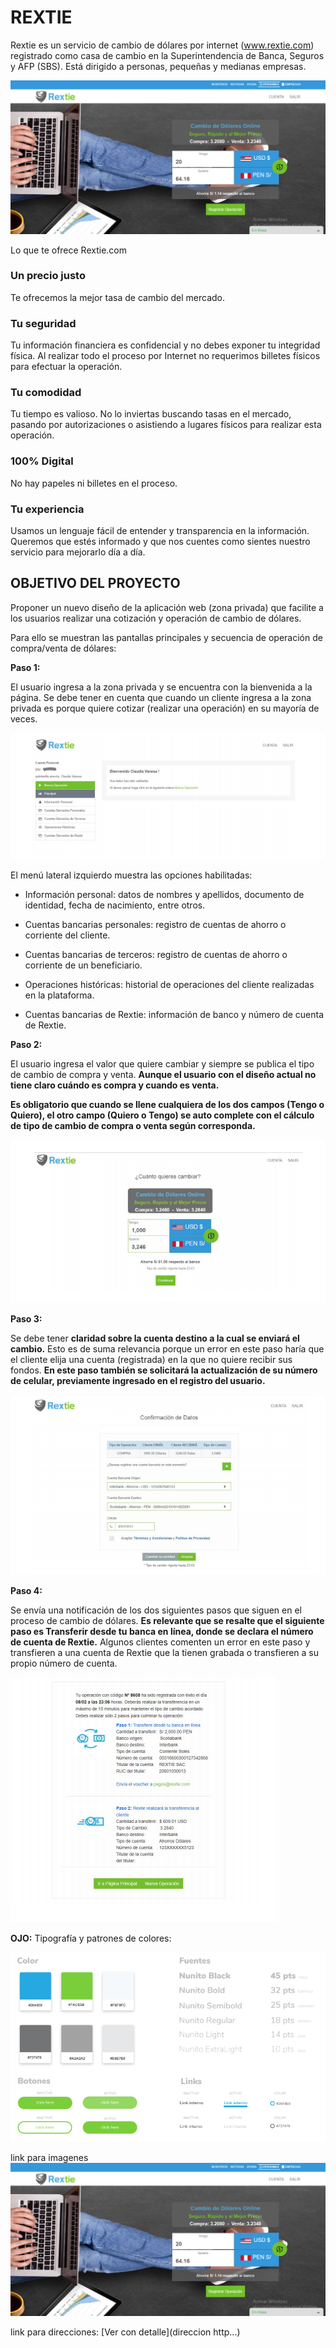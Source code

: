 # **REXTIE**
Rextie es un servicio de cambio de dólares por internet (www.rextie.com) registrado
como casa de cambio en la Superintendencia de Banca, Seguros y AFP (SBS). Está
dirigido a personas, pequeñas y medianas empresas.

![REXTIE](assets/images/rextie-img1.png)

Lo que te ofrece Rextie.com

### **Un precio justo**
Te ofrecemos la mejor tasa de cambio del mercado.

### **Tu seguridad**

Tu información financiera es confidencial y no debes exponer tu integridad física. Al realizar todo el proceso por Internet no requerimos billetes físicos para efectuar la operación.

### **Tu comodidad**

Tu tiempo es valioso. No lo inviertas buscando tasas en el mercado, pasando por autorizaciones o asistiendo a lugares físicos para realizar esta operación.

### **100% Digital**

No hay papeles ni billetes en el proceso.

### **Tu experiencia**

Usamos un lenguaje fácil de entender y transparencia en la información. Queremos que estés informado y que nos cuentes como sientes nuestro servicio para mejorarlo día a día.

## OBJETIVO DEL PROYECTO

Proponer un nuevo diseño de la aplicación web (zona privada) que facilite a los
usuarios realizar una cotización y operación de cambio de dólares.

Para ello se muestran las pantallas principales y secuencia de operación de compra/venta de dólares:

**Paso 1:**

El usuario ingresa a la zona privada y se encuentra con la bienvenida a la página. Se debe tener en cuenta que cuando un cliente ingresa a la zona privada es porque quiere cotizar (realizar una operación) en su mayoría de veces.
   
![REXTIE paso-1](assets/images/rextie-paso1.png)

El menú lateral izquierdo muestra las opciones habilitadas:

*  Información personal: datos de nombres y apellidos, documento de identidad,
fecha de nacimiento, entre otros.

*  Cuentas bancarias personales: registro de cuentas de ahorro o corriente del cliente.

*  Cuentas bancarias de terceros: registro de cuentas de ahorro o corriente de un beneficiario.

*  Operaciones históricas: historial de operaciones del cliente realizadas en la
plataforma.

*  Cuentas bancarias de Rextie: información de banco y número de cuenta de Rextie.

**Paso 2:** 

El usuario ingresa el valor que quiere cambiar y siempre se publica el tipo de cambio de compra y venta. **Aunque el usuario con el diseño actual no tiene claro cuándo es compra y cuando es venta.**

**Es obligatorio que cuando se llene cualquiera de los dos campos (Tengo o Quiero), el otro campo (Quiero o Tengo) se auto complete con el cálculo de tipo de cambio de compra o venta según corresponda.**

![REXTIE paso-2](assets/images/rextie-paso2.png)

**Paso 3:**

Se debe tener **claridad sobre la cuenta destino a la cual se enviará el cambio.** Esto es de suma relevancia porque un error en este paso haría que el cliente elija una cuenta
(registrada) en la que no quiere recibir sus fondos.
**En este paso también se solicitará la actualización de su número de celular, previamente ingresado en el registro del usuario.**

![REXTIE paso-3](assets/images/rextie-paso3.png)

**Paso 4:**

Se envía una notificación de los dos siguientes pasos que siguen en el proceso de cambio de dólares. **Es relevante que se resalte que el siguiente paso es Transferir desde tu banca en línea, donde se declara el número de cuenta de Rextie.** 
Algunos clientes comenten un error en este paso y transfieren a una cuenta de Rextie que la tienen grabada o transfieren a su propio número de cuenta.

![REXTIE paso-4](assets/images/rextie-paso4.png)


**OJO:**
Tipografía y patrones de colores:

![REXTIE](assets/images/tipografia-color.png)


link para imagenes 
![REXTIE](assets/images/rextie-img1.png)

link para direcciones:
[Ver con detalle](direccion http...)
